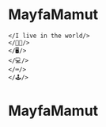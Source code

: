 # MayfaMamut
    </I live in the world/>
    </👨‍💻/>
    </🖥️/>
    </💻/>
    </⌨️/>
    </🕹️/>

# MayfaMamut
